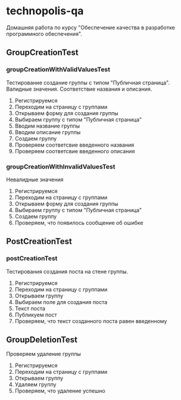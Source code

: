# technopolis-qa

Домашняя работа по курсу "Обеспечение качества в разработке программного обеспечения".

## GroupCreationTest

### groupCreationWithValidValuesTest
Тестирование создание группы с типом "Публичная страница". 
Валидные значения.
Соответствие названия и описания.

1. Регистрируемся
2. Переходим на страницу с группами
3. Открываем форму для создания группы
4. Выбираем группу с типом "Публичная страница"
5. Вводим название группы
6. Вводим описание группы
7. Создаем группу
8. Проверяем соответсвие введенного названия
9. Проверяем соответсвие введенного описания


### groupCreationWithInvalidValuesTest
Невалидные значения

1. Регистрируемся
2. Переходим на страницу с группами
3. Открываем форму для создания группы
4. Выбираем группу с типом "Публичная страница"
5. Создаем группу
8. Проверяем, что появилось сообщение об ошибке

## PostCreationTest

### postCreationTest
Тестирования создания поста на стене группы.

1. Регистрируемся
2. Переходим на страницу с группами
3. Открываем группу
4. Выбираем поле для создания поста
5. Текст поста
6. Публикуем пост
7. Проверяем, что текст созданного поста равен введенному

## GroupDeletionTest
Проверяем удаление группы

1. Регистрируемся
2. Переходим на страницу с группами
3. Открываем группу
4. Удаляем группу
5. Проверяем, что удаление успешно